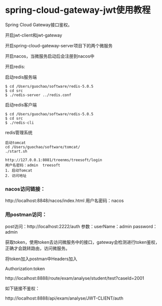 # spring-cloud-gateway-jwt使用教程
Spring Cloud Gateway接口鉴权。

开启jwt-client和jwt-gateway

开启spring-cloud-gateway-server项目下的两个微服务

开启nacos，当微服务启动后会注册到nacos中

开启redis:

启动redis服务端
```
$ cd /Users/guochao/software/redis-5.0.5
$ cd src
$ ./redis-server ../redis.conf
```

启动redis客户端
```
$ cd /Users/guochao/software/redis-5.0.5
$ cd src
$ ./redis-cli
```

redis管理系统
```
启动tomcat
cd /Users/guochao/software/tomcat/
./start.sh

http://127.0.0.1:8081/treenms/treesoft/login
用户名密码：admin  treesoft
1. 启动Tomcat
2. 访问地址
```

### nacos访问链接：

http://localhost:8848/nacos/index.html  用户名密码：nacos

### 用postman访问：

post访问：http://localhost:2222/auth
参数：userName：admin   password：admin

获取token，使用token去访问微服务中的接口，gateway会检测进行token鉴权，正确才会跳转路由，访问微服务。

将token加入postman中Headers加入

Authorization:token

http://localhost:8888/route/exam/analyse/student/test?caseId=2001

如下链接不鉴权：

http://localhost:8888/api/exam/analyse/JWT-CLIENT/auth



